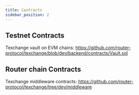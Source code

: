 ```yaml
---
title: Contracts
sidebar_position: 2
---
```


## Testnet Contracts
 Texchange vault on EVM chains: https://github.com/router-protocol/texchange/blob/dev/backend/contracts/Vault.sol

## Router chain Contracts
 Texchange middleware contracts: https://github.com/router-protocol/texchange/tree/dev/middleware
